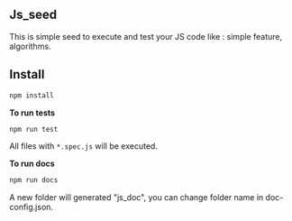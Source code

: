 ## Js_seed

This is simple seed to execute and test your JS code like : simple feature, algorithms.

## Install

```bash
npm install
```

**To run tests**

```bash
npm run test
```

All files with `*.spec.js` will be executed.


**To run docs**

```bash
npm run docs
```
A new folder will generated "js_doc", you can change folder name in doc-config.json.

